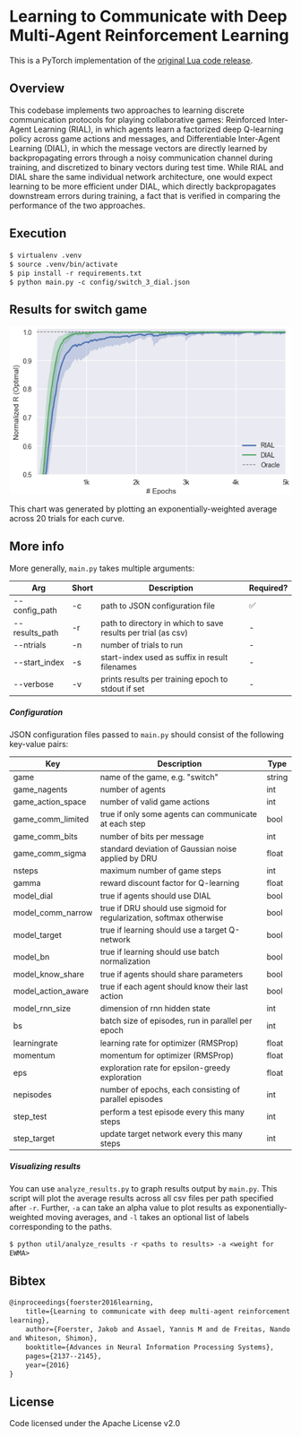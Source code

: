 # Learning to Communicate with Deep Multi-Agent Reinforcement Learning

This is a PyTorch implementation of the [original Lua code release](https://github.com/iassael/learning-to-communicate). 

## Overview
This codebase implements two approaches to learning discrete communication protocols for playing collaborative games: Reinforced Inter-Agent Learning (RIAL), in which agents learn a factorized deep Q-learning policy across game actions and messages, and Differentiable Inter-Agent Learning (DIAL), in which the message vectors are directly learned by backpropagating errors through a noisy communication channel during training, and discretized to binary vectors during test time. While RIAL and DIAL share the same individual network architecture, one would expect learning to be more efficient under DIAL, which directly backpropagates downstream errors during training, a fact that is verified in comparing the performance of the two approaches.

## Execution
```
$ virtualenv .venv
$ source .venv/bin/activate
$ pip install -r requirements.txt
$ python main.py -c config/switch_3_dial.json
```
## Results for switch game
![DIAL vs. RIAL reward curves](results-rial-dial-switch_3.png "DIAL vs. RIAL reward curves")

This chart was generated by plotting an exponentially-weighted average across 20 trials for each curve.

## More info
More generally, `main.py` takes multiple arguments:

| Arg | Short | Description | Required? |
| ------ | ------ | ------- | ------- | 
| --config_path | -c | path to JSON configuration file | ✅ |
| --results_path | -r | path to directory in which to save results per trial (as csv) | - |
| --ntrials | -n | number of trials to run | - |
| --start_index | -s | start-index used as suffix in result filenames | - |
| --verbose | -v | prints results per training epoch to stdout if set | - |  

##### Configuration
JSON configuration files passed to `main.py` should consist of the following key-value pairs:

| Key | Description | Type |
| ------ | ------ | ------- |
| game | name of the game, e.g. "switch" | string |
| game_nagents | number of agents | int |
| game_action_space | number of valid game actions | int |
| game_comm_limited | true if only some agents can communicate at each step | bool |
| game_comm_bits | number of bits per message | int |
| game_comm_sigma | standard deviation of Gaussian noise applied by DRU | float |
| nsteps | maximum number of game steps | int |
| gamma | reward discount factor for Q-learning | float |
| model_dial | true if agents should use DIAL | bool |
| model_comm_narrow | true if DRU should use sigmoid for regularization, softmax otherwise | bool |
| model_target | true if learning should use a target Q-network | bool |
| model_bn | true if learning should use batch normalization | bool |
| model_know_share | true if agents should share parameters | bool |
| model_action_aware | true if each agent should know their last action | bool |
| model_rnn_size | dimension of rnn hidden state | int |
| bs | batch size of episodes, run in parallel per epoch | int |
| learningrate | learning rate for optimizer (RMSProp) | float |
| momentum | momentum for optimizer (RMSProp) | float |
| eps | exploration rate for epsilon-greedy exploration | float |
| nepisodes | number of epochs, each consisting of <bs> parallel episodes | int |
| step_test | perform a test episode every this many steps | int |
| step_target | update target network every this many steps | int |

##### Visualizing results
You can use `analyze_results.py` to graph results output by `main.py`. This script will plot the average results across all csv files per path specified after `-r`. Further, `-a` can take an alpha value to plot results as exponentially-weighted moving averages, and `-l` takes an optional list of labels corresponding to the paths.
```
$ python util/analyze_results -r <paths to results> -a <weight for EWMA>
```

## Bibtex
    @inproceedings{foerster2016learning,
        title={Learning to communicate with deep multi-agent reinforcement learning},
        author={Foerster, Jakob and Assael, Yannis M and de Freitas, Nando and Whiteson, Shimon},
        booktitle={Advances in Neural Information Processing Systems},
        pages={2137--2145},
        year={2016} 
    }
    
## License
Code licensed under the Apache License v2.0